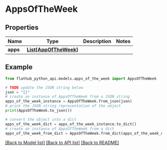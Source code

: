 # AppsOfTheWeek


## Properties

Name | Type | Description | Notes
------------ | ------------- | ------------- | -------------
**apps** | [**List[AppOfTheWeek]**](AppOfTheWeek.md) |  | 

## Example

```python
from flathub_python_api.models.apps_of_the_week import AppsOfTheWeek

# TODO update the JSON string below
json = "{}"
# create an instance of AppsOfTheWeek from a JSON string
apps_of_the_week_instance = AppsOfTheWeek.from_json(json)
# print the JSON string representation of the object
print(AppsOfTheWeek.to_json())

# convert the object into a dict
apps_of_the_week_dict = apps_of_the_week_instance.to_dict()
# create an instance of AppsOfTheWeek from a dict
apps_of_the_week_from_dict = AppsOfTheWeek.from_dict(apps_of_the_week_dict)
```
[[Back to Model list]](../README.md#documentation-for-models) [[Back to API list]](../README.md#documentation-for-api-endpoints) [[Back to README]](../README.md)


